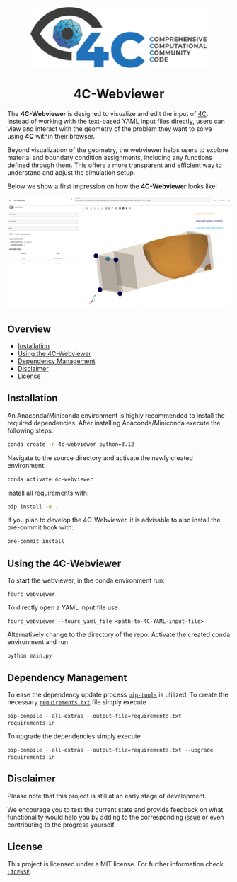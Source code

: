 <div align="center">
<picture>
  <source media="(prefers-color-scheme: dark)" srcset="images/4C-logo/negative-white/4C-logo-landscape_negative.svg">
  <source media="(prefers-color-scheme: light)" srcset="images/4C-logo/standard-color/4C-logo-landscape_rgb.svg">
  <img alt="4C logo" src="images/4C-logo/standard-color/4C-logo-landscape_rgb.svg" width="400">
</picture>
</div>

<h1 align="center">
  4C-Webviewer
</h1>

The **4C-Webviewer** is designed to visualize and edit the input of [4C](https://github.com/4C-multiphysics/4C). Instead of working with the text-based YAML input files directly, users can view and interact with the geometry of the problem they want to solve using **4C** within their browser.

Beyond visualization of the geometry, the webviewer helps users to explore material and boundary condition assignments, including any functions defined through them. This offers a more transparent and efficient way to understand and adjust the simulation setup.

Below we show a first impression on how the **4C-Webviewer** looks like:

![4C-Webviewer Teaser](images/webviewer-teaser.png)

## Overview
- [Installation](#installation)
- [Using the 4C-Webviewer](#using-the-4c-webviewer)
- [Dependency Management](#dependency-management)
- [Disclaimer](#disclaimer)
- [License](#license)

## Installation

An Anaconda/Miniconda environment is highly recommended to install the required dependencies. After installing Anaconda/Miniconda execute the following steps:

```bash
conda create -n 4c-webviewer python=3.12
```

Navigate to the source directory and activate the newly created environment:
```bash
conda activate 4c-webviewer
```

Install all requirements with:
```bash
pip install -e .
```

If you plan to develop the 4C-Webviewer, it is advisable to also install the pre-commit hook with:
```bash
pre-commit install
```

## Using the 4C-Webviewer

To start the webviewer, in the conda environment run:
```
fourc_webviewer
```
To directly open a YAML input file use
```
fourc_webviewer --fourc_yaml_file <path-to-4C-YAML-input-file>
```

Alternatively change to the directory of the repo. Activate the created conda environment and run
```
python main.py
```

## Dependency Management

To ease the dependency update process [`pip-tools`](https://github.com/jazzband/pip-tools) is utilized. To create the necessary [`requirements.txt`](./requirements.txt) file simply execute

```
pip-compile --all-extras --output-file=requirements.txt requirements.in
````

To upgrade the dependencies simply execute

```
pip-compile --all-extras --output-file=requirements.txt --upgrade requirements.in
````

## Disclaimer

Please note that this project is still at an early stage of development.

We encourage you to test the current state and provide feedback on what functionality would help you by adding to the corresponding [issue](https://github.com/4C-multiphysics/4C-webviewer/issues/1) or even contributing to the progress yourself.


## License

This project is licensed under a MIT license. For further information check [`LICENSE`](./LICENSE).
